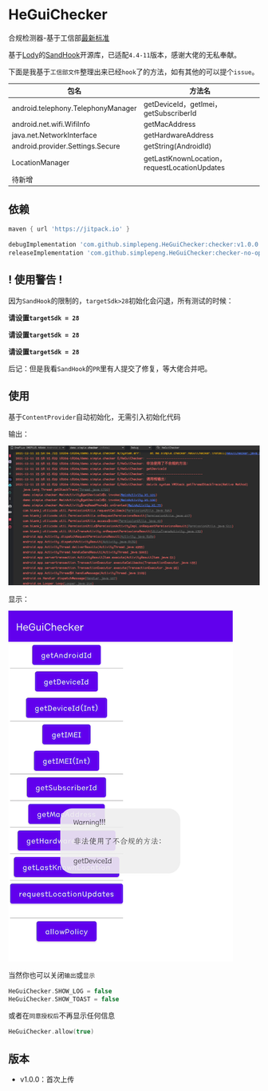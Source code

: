 # HeGuiChecker

合规检测器-基于工信部[最新标准](http://www.gov.cn/zhengce/zhengceku/2020-08/02/content_5531975.htm)

基于[Lody](https://github.com/asLody)的[SandHook](https://github.com/asLody/SandHook)开源库，已适配`4.4-11`版本，感谢大佬的无私奉献。

下面是我基于`工信部文件`整理出来已经`hook`了的方法，如有其他的可以提个`issue`。

| 包名                               | 方法名                                       |
| ---------------------------------- | -------------------------------------------- |
| android.telephony.TelephonyManager | getDeviceId，getImei，getSubscriberId        |
| android.net.wifi.WifiInfo          | getMacAddress                                |
| java.net.NetworkInterface          | getHardwareAddress                           |
| android.provider.Settings.Secure   | getString(AndroidId)                         |
| LocationManager                    | getLastKnownLocation，requestLocationUpdates |
| 待新增                             |                                              |

## 依赖

```groovy
maven { url 'https://jitpack.io' }
```

```groovy
debugImplementation 'com.github.simplepeng.HeGuiChecker:checker:v1.0.0'
releaseImplementation 'com.github.simplepeng.HeGuiChecker:checker-no-op:v1.0.0'
```

## ! 使用警告 !

因为`SandHook`的限制的，`targetSdk>28`初始化会闪退，所有测试的时候：

**请设置`targetSdk = 28`**

**请设置`targetSdk = 28`**

**请设置`targetSdk = 28`**

后记：但是我看`SandHook`的`PR`里有人提交了修复，等大佬合并吧。

## 使用

基于`ContentProvider`自动初始化，无需引入初始化代码

输出：

![](imgs/img_log.png)

显示：

![](imgs/img_toast.png)

当然你也可以关闭`输出`或`显示`

```kotlin
HeGuiChecker.SHOW_LOG = false
HeGuiChecker.SHOW_TOAST = false
```

或者在`同意授权后`不再显示任何信息

```kotlin
HeGuiChecker.allow(true)
```

## 版本

* v1.0.0：首次上传